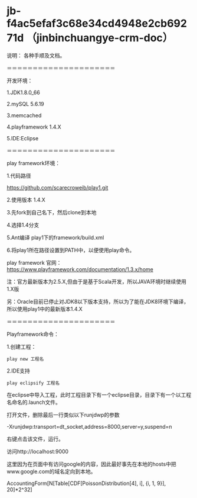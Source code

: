 # jb-f4ac5efaf3c68e34cd4948e2cb69271d （jinbinchuangye-crm-doc）

说明：
各种手顺及文档。

＝＝＝＝＝＝＝＝＝＝＝＝＝＝＝＝＝＝＝＝＝

开发环境：

1.JDK1.8.0_66

2.mySQL 5.6.19

3.memcached

4.playframework 1.4.X

5.IDE:Eclipse

＝＝＝＝＝＝＝＝＝＝＝＝＝＝＝＝＝＝＝＝＝

play framework环境：

1.代码路径

https://github.com/scarecroweib/play1.git

2.使用版本 1.4.X

3.先fork到自己名下，然后clone到本地

4.选择1.4分支

5.Ant编译 play1下的framework/build.xml

6.将play1所在路径设置到PATH中，以便使用play命令。

play framework 官网：https://www.playframework.com/documentation/1.3.x/home

注：官方最新版本为2.5.X,但由于是基于Scala开发，所以JAVA环境时继续使用1.X版

另：Oracle目前已停止对JDK8以下版本支持，所以为了能在JDK8环境下编译，所以使用play1中的最新版本1.4.X

＝＝＝＝＝＝＝＝＝＝＝＝＝＝＝＝＝＝＝＝＝

Playframework命令：

1.创建工程：

	play new 工程名

2.IDE支持

	play eclipsify 工程名

在eclipse中导入工程，此时工程目录下有一个eclipse目录，目录下有一个以工程名命名的.launch文件。

打开文件，删除最后一行类似以下runjdwp的参数

-Xrunjdwp:transport=dt_socket,address=8000,server=y,suspend=n

右键点击该文件，运行。

访问http://localhost:9000

这里因为在页面中有访问google的内容，因此最好事先在本地的hosts中把www.google.com的域名定向到本地。




AccountingForm[N[Table[CDF[PoissonDistribution[4], i], {i, 1, 9}], 20]*2^32]
